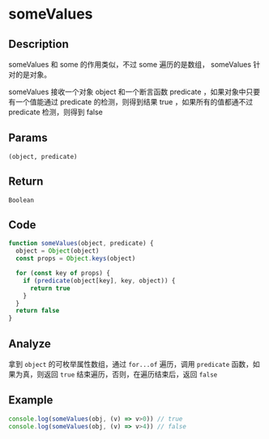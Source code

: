 # someValues

## Description
someValues 和 some 的作用类似，不过 some 遍历的是数组， someValues 针对的是对象。

someValues 接收一个对象 object 和一个断言函数 predicate ，如果对象中只要有一个值能通过 predicate 的检测，则得到结果 true ，如果所有的值都通不过 predicate 检测，则得到 false

## Params
`(object, predicate)`

## Return
`Boolean`

## Code
```js
function someValues(object, predicate) {
  object = Object(object)
  const props = Object.keys(object)

  for (const key of props) {
    if (predicate(object[key], key, object)) {
      return true
    }
  }
  return false
}
```

## Analyze
拿到 `object` 的可枚举属性数组，通过 `for...of` 遍历，调用 `predicate` 函数，如果为真，则返回 `true` 结束遍历，否则，在遍历结束后，返回 `false`

## Example
```js
console.log(someValues(obj, (v) => v>0)) // true
console.log(someValues(obj, (v) => v>4)) // false
```
